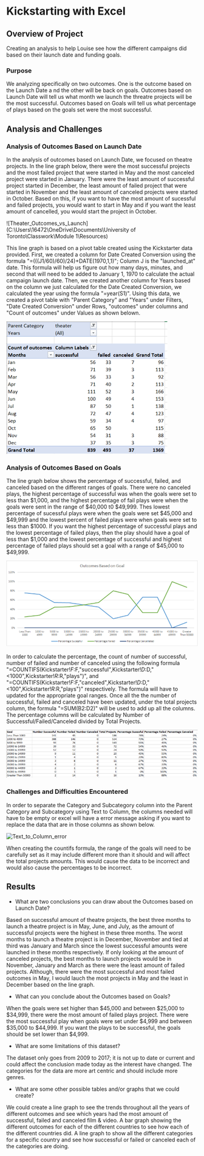 # Kickstarting with Excel

## Overview of Project
Creating an analysis to help Louise see how the different campaigns did based on their launch date and funding goals. 

### Purpose
We analyzing specifically on two outcomes. One is the outcome based on the Launch Date a nd the other will be back on goals. Outcomes based on Launch Date will tell us what month we launch the threatre projects will be the most successful. Outcomes based on Goals will tell us what percentage of plays based on the goals set were the most successful.

## Analysis and Challenges

### Analysis of Outcomes Based on Launch Date
In the analysis of outcomes based on Launch Date, we focused on theatre projects. In the line graph below, there were the most successful projects and the most failed project that were started in May and the most canceled project were started in January. There were the least amount of successful project started in December, the least amount of failed project that were started in November and the least amount of canceled projects were started in October. Based on this, if you want to have the most amount of sucessful and failed projects, you would want to start in May and if you want the least amount of cancelled, you would start the project in October. 

![Theater_Outcomes_vs_Launch](C:\Users\16472\OneDrive\Documents\University of Toronto\Classwork\Module 1\Resources)

This line graph is based on a pivot table created using the Kickstarter data provided. First, we created a column for Date Created Conversion using the formula "=(((J1/60)/60)/24)+DATE(1970,1,1)"; Column J is the "launched_at" date. This formula will help us figure out how many days, minutes, and second that will need to be added to January 1, 1970 to calculate the actual campaign launch date. Then, we created another column for Years based on the column we just calculated for the Date Created Conversion, we calculated the year using the formula "=year(S1)". Using this data, we created a pivot table with "Parent Category" and "Years" under Filters, "Date Created Conversion" under Rows, "outcomes" under columns and "Count of outcomes" under Values as shown belown. 

![Launch_Date_Outcomes_Pivot](/Backup/Launch_Date_Outcomes_Pivot.png)

### Analysis of Outcomes Based on Goals
The line graph below shows the percentage of successful, failed, and canceled based on the different ranges of goals. There were no canceled plays, the highest percentage of successful was when the goals were set to less than $1,000, and the highest percentage of fail plays were when the goals were sent in the range of $40,000 t0 $49,999. Thes lowest percentage of sucessful plays were when the goals were set $45,000 and $49,999 and the lowest percent of failed plays were when goals were set to less than $1000. If you want the highest percentage of successful plays and the lowest percentage of failed plays, then the play should have a goal of less than $1,000 and the lowest percentage of successful and highest percentage of failed plays should set a goal with a range of $45,000 to $49,999. 

![Outcomes_vs_Goals](/Resources/Outcomes_vs_Goals.png)

In order to calculate the percentage, the count of number of successful, number of failed and number of canceled using the following formula "=COUNTIFS(Kickstarter!$F:$F,"successful",Kickstarter!$D:$D,"<1000",Kickstarter!$R:$R,"plays")", and "=COUNTIFS(Kickstarter!$F:$F,"canceled",Kickstarter!$D:$D,"<100",Kickstarter!$R:$R,"plays")" respectively. The formula will have to updated for the appropriate goal ranges. Once all the the number of successful, failed and canceled have been updated, under the total projects column, the formula "=SUM(B2:D2)" will be used to add up all the columns. The percentage columns will be calculated by Number of Successful/Failed/Canceled divided by Total Projects. 

![Goals_Outcome_Chart](/Backup/Goals_Outcome_Chart.png)

### Challenges and Difficulties Encountered
In order to separate the Category and Subcategory column into the Parent Category and Subcategory using Text to Column, the columns needed will have to be empty or excel will have a error message asking if you want to replace the data that are in those columns as shown below. 

![Text_to_Column_error](/Backup/Text_to_Column_error)

When creating the countifs formula, the range of the goals will need to be carefully set as it may include different more than it should and will affect the total projects amounts. This would cause the data to be incorrect and would also cause the percentages to be incorrect. 

## Results

- What are two conclusions you can draw about the Outcomes based on Launch Date?

Based on successful amount of theatre projects, the best three months to launch a theatre project is in May, June, and July, as the amount of successful projects were the highest in these three months. The worst months to launch a theatre project is in December, November and tied at third was January and March since the lowest successful amounts were launched in these months respectively. If only looking at the amount of canceled projects, the best months to launch projects would be in November, January and March as there were the least amount of failed projects. Although, there were the most successful and most failed outcomes in May, I would lauch the most projects in May and the least in December based on the line graph. 

- What can you conclude about the Outcomes based on Goals?

When the goals were set higher than $45,000 and between $25,000 to $34,999, there were the most amount of failed plays project. There were the most successful play when goals were set under $4,999 and between $35,000 to $44,999. If you want the plays to be successful, the goals should be set lower than $4,999. 

- What are some limitations of this dataset?

The dataset only goes from 2009 to 2017; it is not up to date or current and could affect the conclusion made today as the interest have changed. The categories for the data are more art centric and should include more genres. 

- What are some other possible tables and/or graphs that we could create?

We could create a line graph to see the trends throughout all the years of different outcomes and see which years had the most amount of successful, failed and canceled film & video. A bar graph showing the different outcomes for each of the different countries to see how each of the different countries did. A line graph to show all the different categories for a specific country and see how successful or failed or canceled each of the categories are doing. 
